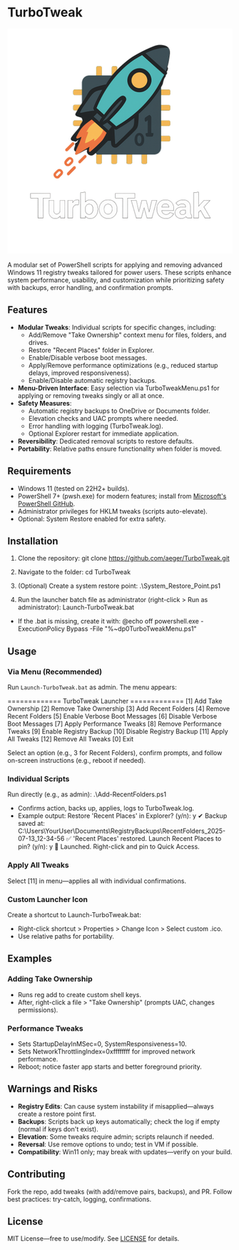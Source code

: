 # TurboTweak

![TurboTweak Logo](logo.png) <!-- Upload your custom logo.png to the repo root and replace this line -->

A modular set of PowerShell scripts for applying and removing advanced Windows 11 registry tweaks tailored for power users. These scripts enhance system performance, usability, and customization while prioritizing safety with backups, error handling, and confirmation prompts.

## Features
- **Modular Tweaks**: Individual scripts for specific changes, including:
  - Add/Remove "Take Ownership" context menu for files, folders, and drives.
  - Restore "Recent Places" folder in Explorer.
  - Enable/Disable verbose boot messages.
  - Apply/Remove performance optimizations (e.g., reduced startup delays, improved responsiveness).
  - Enable/Disable automatic registry backups.
- **Menu-Driven Interface**: Easy selection via TurboTweakMenu.ps1 for applying or removing tweaks singly or all at once.
- **Safety Measures**:
  - Automatic registry backups to OneDrive or Documents folder.
  - Elevation checks and UAC prompts where needed.
  - Error handling with logging (TurboTweak.log).
  - Optional Explorer restart for immediate application.
- **Reversibility**: Dedicated removal scripts to restore defaults.
- **Portability**: Relative paths ensure functionality when folder is moved.

## Requirements
- Windows 11 (tested on 22H2+ builds).
- PowerShell 7+ (pwsh.exe) for modern features; install from [Microsoft's PowerShell GitHub](https://github.com/PowerShell/PowerShell).
- Administrator privileges for HKLM tweaks (scripts auto-elevate).
- Optional: System Restore enabled for extra safety.

## Installation
1. Clone the repository:
git clone https://github.com/aeger/TurboTweak.git

2. Navigate to the folder:
cd TurboTweak

3. (Optional) Create a system restore point:
.\System_Restore_Point.ps1

4. Run the launcher batch file as administrator (right-click > Run as administrator):
Launch-TurboTweak.bat

- If the .bat is missing, create it with:
@echo off
powershell.exe -ExecutionPolicy Bypass -File "%~dp0TurboTweakMenu.ps1"


## Usage
### Via Menu (Recommended)
Run `Launch-TurboTweak.bat` as admin. The menu appears:

============= TurboTweak Launcher ============= 
[1] Add Take Ownership 
[2] Remove Take Ownership 
[3] Add Recent Folders 
[4] Remove Recent Folders 
[5] Enable Verbose Boot Messages 
[6] Disable Verbose Boot Messages 
[7] Apply Performance Tweaks 
[8] Remove Performance Tweaks 
[9] Enable Registry Backup 
[10] Disable Registry Backup 
[11] Apply All Tweaks 
[12] Remove All Tweaks 
[0] Exit

Select an option (e.g., 3 for Recent Folders), confirm prompts, and follow on-screen instructions (e.g., reboot if needed).

### Individual Scripts
Run directly (e.g., as admin):
.\Add-RecentFolders.ps1

- Confirms action, backs up, applies, logs to TurboTweak.log.
- Example output:
Restore 'Recent Places' in Explorer? (y/n): y
✔ Backup saved at: C:\Users\YourUser\Documents\RegistryBackups\RecentFolders_2025-07-13_12-34-56
✅ 'Recent Places' restored.
Launch Recent Places to pin? (y/n): y
📌 Launched. Right-click and pin to Quick Access.


### Apply All Tweaks
Select [11] in menu—applies all with individual confirmations.

### Custom Launcher Icon
Create a shortcut to Launch-TurboTweak.bat:
- Right-click shortcut > Properties > Change Icon > Select custom .ico.
- Use relative paths for portability.

## Examples
### Adding Take Ownership
- Runs reg add to create custom shell keys.
- After, right-click a file > "Take Ownership" (prompts UAC, changes permissions).

### Performance Tweaks
- Sets StartupDelayInMSec=0, SystemResponsiveness=10.
- Sets NetworkThrottlingIndex=0xffffffff for improved network performance.
- Reboot; notice faster app starts and better foreground priority.

## Warnings and Risks
- **Registry Edits**: Can cause system instability if misapplied—always create a restore point first.
- **Backups**: Scripts back up keys automatically; check the log if empty (normal if keys don't exist).
- **Elevation**: Some tweaks require admin; scripts relaunch if needed.
- **Reversal**: Use remove options to undo; test in VM if possible.
- **Compatibility**: Win11 only; may break with updates—verify on your build.

## Contributing
Fork the repo, add tweaks (with add/remove pairs, backups), and PR. Follow best practices: try-catch, logging, confirmations.

## License
MIT License—free to use/modify. See [LICENSE](LICENSE) for details.
